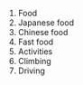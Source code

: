 1. Food
  1. Japanese food
  2. Chinese food
  3. Fast food
2. Activities
  1. Climbing
  2. Driving
